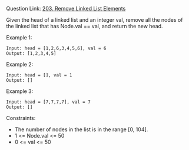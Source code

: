 Question Link: [203. Remove Linked List Elements](https://leetcode.com/problems/remove-linked-list-elements/?envType=study-plan&id=data-structure-i)

Given the head of a linked list and an integer val, remove all the nodes of the linked list that has Node.val == val, and return the new head.

 

Example 1:
```
Input: head = [1,2,6,3,4,5,6], val = 6
Output: [1,2,3,4,5]
```

Example 2:
```
Input: head = [], val = 1
Output: []
```

Example 3:
```
Input: head = [7,7,7,7], val = 7
Output: []
``` 

Constraints:

* The number of nodes in the list is in the range [0, 104].
* 1 <= Node.val <= 50
* 0 <= val <= 50